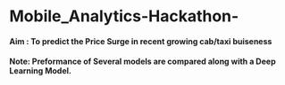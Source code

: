 # Mobile_Analytics-Hackathon-
#### Aim : To predict the Price Surge in recent growing cab/taxi buiseness
#### Note: Preformance of Several models are compared along with a Deep Learning Model.
